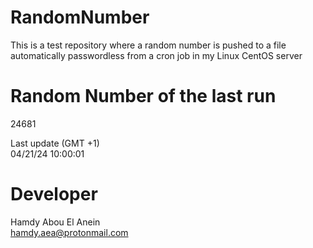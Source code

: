 # RandomNumber    
This is a test repository where a random number is pushed to a file automatically passwordless from a cron job in my Linux CentOS server    
# Random Number of the last run   
24681
      
Last update (GMT +1)    
04/21/24 10:00:01
# Developer    
Hamdy Abou El Anein   
hamdy.aea@protonmail.com
